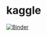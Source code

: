 # kaggle

[![Binder](https://mybinder.org/badge_logo.svg)](https://mybinder.org/v2/gh/bsenst/kaggle/HEAD)
